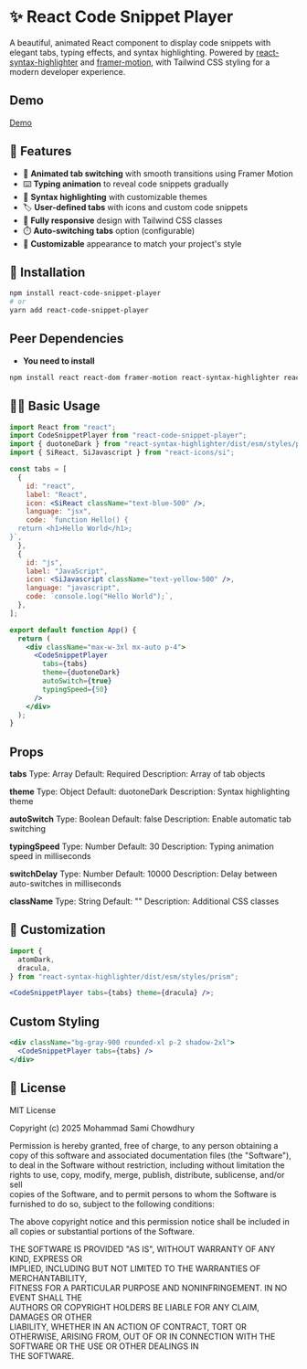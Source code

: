 # ✨ React Code Snippet Player

A beautiful, animated React component to display code snippets with elegant tabs, typing effects, and syntax highlighting. Powered by [react-syntax-highlighter](https://github.com/react-syntax-highlighter/react-syntax-highlighter) and [framer-motion](https://www.framer.com/motion/), with Tailwind CSS styling for a modern developer experience.

## Demo

[Demo](https://codesandbox.io/p/sandbox/9tj38q?file=%2Fpackage.json%3A54%2C2)

## 🌟 Features

- 🎨 **Animated tab switching** with smooth transitions using Framer Motion
- ⌨️ **Typing animation** to reveal code snippets gradually
- 🌈 **Syntax highlighting** with customizable themes
- 🏷️ **User-defined tabs** with icons and custom code snippets
- 📱 **Fully responsive** design with Tailwind CSS classes
- ⏱️ **Auto-switching tabs** option (configurable)
- 🎨 **Customizable** appearance to match your project's style

## 🚀 Installation

```bash
npm install react-code-snippet-player
# or
yarn add react-code-snippet-player

```

## Peer Dependencies

- **You need to install**

```bash
npm install react react-dom framer-motion react-syntax-highlighter react-icons

```

## 🧑‍💻 Basic Usage

```jsx
import React from "react";
import CodeSnippetPlayer from "react-code-snippet-player";
import { duotoneDark } from "react-syntax-highlighter/dist/esm/styles/prism";
import { SiReact, SiJavascript } from "react-icons/si";

const tabs = [
  {
    id: "react",
    label: "React",
    icon: <SiReact className="text-blue-500" />,
    language: "jsx",
    code: `function Hello() {
  return <h1>Hello World</h1>;
}`,
  },
  {
    id: "js",
    label: "JavaScript",
    icon: <SiJavascript className="text-yellow-500" />,
    language: "javascript",
    code: `console.log("Hello World");`,
  },
];

export default function App() {
  return (
    <div className="max-w-3xl mx-auto p-4">
      <CodeSnippetPlayer
        tabs={tabs}
        theme={duotoneDark}
        autoSwitch={true}
        typingSpeed={50}
      />
    </div>
  );
}
```

## Props

**tabs**
Type: Array
Default: Required
Description: Array of tab objects

**theme**
Type: Object
Default: duotoneDark
Description: Syntax highlighting theme

**autoSwitch**
Type: Boolean
Default: false
Description: Enable automatic tab switching

**typingSpeed**
Type: Number
Default: 30
Description: Typing animation speed in milliseconds

**switchDelay**
Type: Number
Default: 10000
Description: Delay between auto-switches in milliseconds

**className**
Type: String
Default: ""
Description: Additional CSS classes

## 🎨 Customization

```jsx
import {
  atomDark,
  dracula,
} from "react-syntax-highlighter/dist/esm/styles/prism";

<CodeSnippetPlayer tabs={tabs} theme={dracula} />;
```

## Custom Styling

```jsx
<div className="bg-gray-900 rounded-xl p-2 shadow-2xl">
  <CodeSnippetPlayer tabs={tabs} />
</div>
```

## 📄 License

MIT License

Copyright (c) 2025 Mohammad Sami Chowdhury

Permission is hereby granted, free of charge, to any person obtaining a copy
of this software and associated documentation files (the "Software"), to deal
in the Software without restriction, including without limitation the rights
to use, copy, modify, merge, publish, distribute, sublicense, and/or sell  
copies of the Software, and to permit persons to whom the Software is  
furnished to do so, subject to the following conditions:

The above copyright notice and this permission notice shall be included in  
all copies or substantial portions of the Software.

THE SOFTWARE IS PROVIDED "AS IS", WITHOUT WARRANTY OF ANY KIND, EXPRESS OR  
IMPLIED, INCLUDING BUT NOT LIMITED TO THE WARRANTIES OF MERCHANTABILITY,  
FITNESS FOR A PARTICULAR PURPOSE AND NONINFRINGEMENT. IN NO EVENT SHALL THE  
AUTHORS OR COPYRIGHT HOLDERS BE LIABLE FOR ANY CLAIM, DAMAGES OR OTHER  
LIABILITY, WHETHER IN AN ACTION OF CONTRACT, TORT OR OTHERWISE, ARISING FROM,
OUT OF OR IN CONNECTION WITH THE SOFTWARE OR THE USE OR OTHER DEALINGS IN  
THE SOFTWARE.
